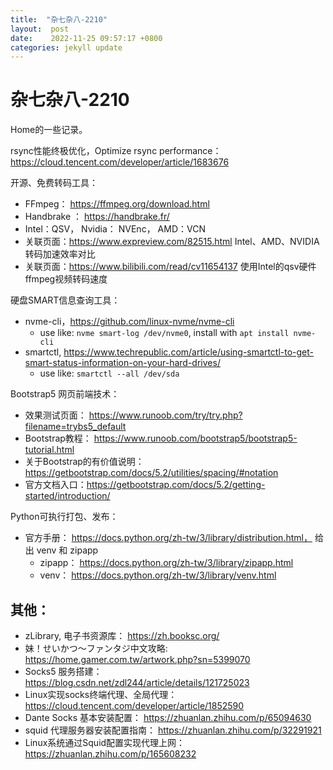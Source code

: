 ```yaml
---
title:  "杂七杂八-2210"
layout:  post
date:    2022-11-25 09:57:17 +0800
categories: jekyll update
---
```


# 杂七杂八-2210

Home的一些记录。

rsync性能终极优化，Optimize rsync performance： https://cloud.tencent.com/developer/article/1683676

开源、免费转码工具：
 - FFmpeg： https://ffmpeg.org/download.html
 - Handbrake ： https://handbrake.fr/
 - Intel：QSV， Nvidia： NVEnc， AMD：VCN
 - 关联页面：https://www.expreview.com/82515.html Intel、AMD、NVIDIA转码加速效率对比
 - 关联页面：https://www.bilibili.com/read/cv11654137 使用Intel的qsv硬件ffmpeg视频转码速度


硬盘SMART信息查询工具：
 - nvme-cli，https://github.com/linux-nvme/nvme-cli
   - use like: `nvme smart-log /dev/nvme0`, install with `apt install nvme-cli`
 - smartctl, https://www.techrepublic.com/article/using-smartctl-to-get-smart-status-information-on-your-hard-drives/
   - use like: `smartctl --all /dev/sda`


Bootstrap5 网页前端技术：
 - 效果测试页面： https://www.runoob.com/try/try.php?filename=trybs5_default
 - Bootstrap教程： https://www.runoob.com/bootstrap5/bootstrap5-tutorial.html
 - 关于Bootstrap的有价值说明： https://getbootstrap.com/docs/5.2/utilities/spacing/#notation 
 - 官方文档入口：https://getbootstrap.com/docs/5.2/getting-started/introduction/

Python可执行打包、发布：
 - 官方手册： https://docs.python.org/zh-tw/3/library/distribution.html， 给出 venv 和 zipapp
   - zipapp： https://docs.python.org/zh-tw/3/library/zipapp.html
   - venv： https://docs.python.org/zh-tw/3/library/venv.html

## 其他：
 - zLibrary, 电子书资源库： https://zh.booksc.org/
 - 妹！せいかつ～ファンタジ中文攻略:  https://home.gamer.com.tw/artwork.php?sn=5399070
 - Socks5 服务搭建： https://blog.csdn.net/zdl244/article/details/121725023
 - Linux实现socks终端代理、全局代理： https://cloud.tencent.com/developer/article/1852590
 - Dante Socks 基本安装配置： https://zhuanlan.zhihu.com/p/65094630
 - squid 代理服务器安装配置指南： https://zhuanlan.zhihu.com/p/32291921
 - Linux系统通过Squid配置实现代理上网： https://zhuanlan.zhihu.com/p/165608232

